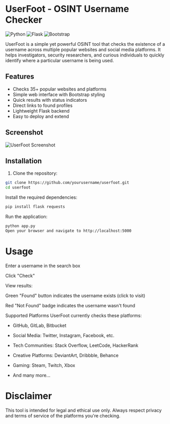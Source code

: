 # UserFoot - OSINT Username Checker

![Python](https://img.shields.io/badge/python-3670A0?style=for-the-badge&logo=python&logoColor=ffdd54)
![Flask](https://img.shields.io/badge/flask-%23000.svg?style=for-the-badge&logo=flask&logoColor=white)
![Bootstrap](https://img.shields.io/badge/bootstrap-%23563D7C.svg?style=for-the-badge&logo=bootstrap&logoColor=white)

UserFoot is a simple yet powerful OSINT tool that checks the existence of a username across multiple popular websites and social media platforms. It helps investigators, security researchers, and curious individuals to quickly identify where a particular username is being used.

## Features

- Checks 35+ popular websites and platforms
- Simple web interface with Bootstrap styling
- Quick results with status indicators
- Direct links to found profiles
- Lightweight Flask backend
- Easy to deploy and extend

## Screenshot

![UserFoot Screenshot](screenshot.png)

## Installation

1. Clone the repository:
```bash
git clone https://github.com/yourusername/userfoot.git
cd userfoot
```

Install the required dependencies:

```bash
pip install flask requests
```

Run the application:

```bash
python app.py
Open your browser and navigate to http://localhost:5000
```

# Usage
Enter a username in the search box

Click "Check"

View results:

Green "Found" button indicates the username exists (click to visit)

Red "Not Found" badge indicates the username wasn't found

Supported Platforms
UserFoot currently checks these platforms:

- GitHub, GitLab, Bitbucket

- Social Media: Twitter, Instagram, Facebook, etc.

- Tech Communities: Stack Overflow, LeetCode, HackerRank

- Creative Platforms: DeviantArt, Dribbble, Behance

- Gaming: Steam, Twitch, Xbox

- And many more...


# Disclaimer
This tool is intended for legal and ethical use only. Always respect privacy and terms of service of the platforms you're checking.

